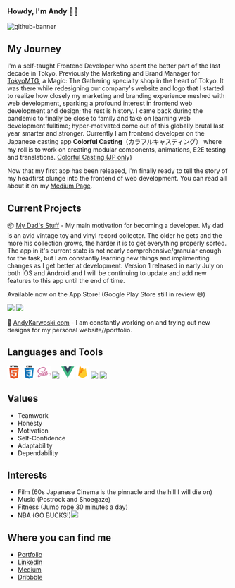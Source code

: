 ### Howdy, I'm Andy 🤙🏻

![github-banner](https://user-images.githubusercontent.com/68723584/126181073-dc0d5bbb-7eca-49f6-8c69-67df559699ea.png)

## My Journey

I'm a self-taught Frontend Developer who spent the better part of the last decade in Tokyo. Previously the Marketing and Brand Manager for [TokyoMTG](https://tokyomtg.com/), a Magic: The Gathering specialty shop in the heart of Tokyo. It was there while redesigning our company's website and logo that I started to realize how closely my marketing and branding experience meshed with web development, sparking a profound interest in frontend web development and design; the rest is history.
I came back during the pandemic to finally be close to family and take on learning web development fulltime; hyper-motivated come out of this globally brutal last year smarter and stronger. 
Currently I am frontend developer on the Japanese casting app **Colorful Casting**（カラフルキャスティング） where my roll is to work on creating modular components, animations, E2E testing and translations. [Colorful Casting (JP only)](https://casting.love/)

Now that my first app has been released, I'm finally ready to tell the story of my headfirst plunge into the frontend of web development. You can read all about it on my [Medium Page](https://medium.com/@LovelyAndy). 

## Current Projects

📦  [My Dad's Stuff](https://github.com/LovelyAndy/MyDadsStuff) - My main motivation for becoming a developer. My dad is an avid vintage toy and vinyl record collector. The older he gets and the more his collection grows, the harder it is to get everything properly sorted. The app in it's current state is not nearly comprehensive/granular enough for the task, but I am constantly learning new things and implimenting changes as I get better at development. 
Version 1 released in early July on both iOS and Android and I will be continuing to update and add new features to this app until the end of time.

Available now on the App Store! (Google Play Store still in review 😅)

<a href="https://apps.apple.com/us/app/my-dads-stuff/id1575920671#?platform=iphone"><img height="30" src="https://user-images.githubusercontent.com/68723584/126643275-d939e92f-c075-4ca3-8008-f906f1e5c470.png"></a>
<a href="https://play.google.com/store/apps/details?id=com.andykarwoski.mydadsstuff"><img height="30" src="https://user-images.githubusercontent.com/68723584/126642995-634c4e76-e8ff-4d9a-b426-0dc683dd3d89.png"></a>

🤠  [AndyKarwoski.com](https://andykarwoski.com/) - I am constantly working on and trying out new designs for my personal website//portfolio.

## Languages and Tools

<code><img height="30" src="https://raw.githubusercontent.com/github/explore/80688e429a7d4ef2fca1e82350fe8e3517d3494d/topics/html/html.png"></code>
<code><img height="30" src="https://raw.githubusercontent.com/github/explore/80688e429a7d4ef2fca1e82350fe8e3517d3494d/topics/css/css.png"></code>
<code><img height="30" src="https://raw.githubusercontent.com/github/explore/80688e429a7d4ef2fca1e82350fe8e3517d3494d/topics/sass/sass.png"></code>
<code><img height="30" src="https://user-images.githubusercontent.com/68723584/126188112-8741af87-0e30-404e-84a1-e6b1a12a721a.png"></code>
<code><img height="30" src="https://raw.githubusercontent.com/github/explore/80688e429a7d4ef2fca1e82350fe8e3517d3494d/topics/vue/vue.png"></code>
<code><img height="30" src="https://raw.githubusercontent.com/github/explore/80688e429a7d4ef2fca1e82350fe8e3517d3494d/topics/firebase/firebase.png"></code>
<code><img height="30" src="https://user-images.githubusercontent.com/68723584/126188258-4803fa05-5f68-427b-b4e7-042ae7ff1874.png"></code>
<code><img height="30" src="https://user-images.githubusercontent.com/68723584/126187385-57ce4c79-2ff3-4842-b5a6-f43073f30fc2.png"></code>

## Values

- Teamwork
- Honesty
- Motivation
- Self-Confidence
- Adaptability
- Dependability

## Interests

- Film (60s Japanese Cinema is the pinnacle and the hill I will die on)
- Music (Postrock and Shoegaze)
- Fitness (Jump rope 30 minutes a day) 
- NBA (GO BUCKS!)<img height="40" src="https://user-images.githubusercontent.com/68723584/126189427-e3dd5c47-6740-4795-8479-013cb7660f8d.png">

## Where you can find me

- [Portfolio](https://andykarwoski.com/)
- [LinkedIn](https://www.linkedin.com/in/andykarwoski/)
- [Medium](https://medium.com/@LovelyAndy)
- [Dribbble](https://dribbble.com/LovelyAndy)
